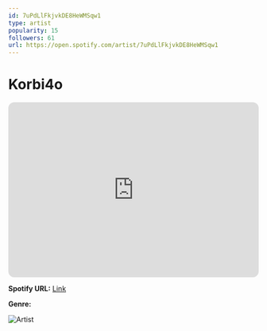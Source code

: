 ```yaml
---
id: 7uPdLlFkjvkDE8HeWMSqw1
type: artist
popularity: 15
followers: 61
url: https://open.spotify.com/artist/7uPdLlFkjvkDE8HeWMSqw1
---
```

# Korbi4o

<iframe style="border-radius:12px" src="https://open.spotify.com/embed/artist/7uPdLlFkjvkDE8HeWMSqw1" width="100%" height="352" frameBorder="0" allowfullscreen="" allow="autoplay; clipboard-write; encrypted-media; fullscreen; picture-in-picture" loading="lazy"></iframe>

**Spotify URL:** [Link](https://open.spotify.com/artist/7uPdLlFkjvkDE8HeWMSqw1)

**Genre:** 

![Artist](https://i.scdn.co/image/ab6761610000e5eb824122dcf3a2f47c95530b20)
